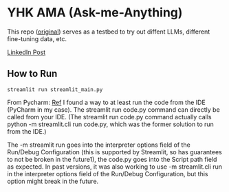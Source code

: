 # YHK AMA (Ask-me-Anything)

This repo ([original](https://github.com/hwchase17/langchain-streamlit-template)) serves as a testbed to try out diffent LLMs, different fine-tuning data, etc.

[LinkedIn Post](https://www.linkedin.com/posts/yogeshkulkarni_chatgpt-ai-nlp-activity-7059720029583360001-9uVm/)

## How to Run
`streamlit run streamlit_main.py`

From Pycharm: [Ref](https://stackoverflow.com/questions/60172282/how-to-run-debug-a-streamlit-application-from-an-ide)
I found a way to at least run the code from the IDE (PyCharm in my case). The streamlit run code.py command can directly be called from your IDE. (The streamlit run code.py command actually calls python -m streamlit.cli run code.py, which was the former solution to run from the IDE.)

The -m streamlit run goes into the interpreter options field of the Run/Debug Configuration (this is supported by Streamlit, so has guarantees to not be broken in the future1), the code.py goes into the Script path field as expected. In past versions, it was also working to use -m streamlit.cli run in the interpreter options field of the Run/Debug Configuration, but this option might break in the future.

